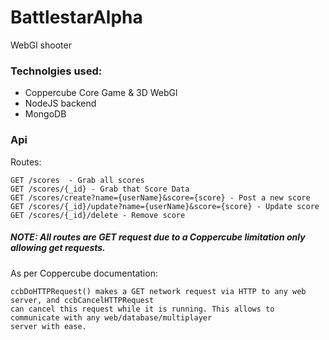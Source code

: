 # BattlestarAlpha
WebGl shooter

### Technolgies used:
* Coppercube Core Game & 3D WebGl
* NodeJS backend
* MongoDB

### Api
Routes:
```
GET /scores  - Grab all scores
GET /scores/{_id} - Grab that Score Data
GET /scores/create?name={userName}&score={score} - Post a new score
GET /scores/{_id}/update?name={userName}&score={score} - Update score
GET /scores/{_id}/delete - Remove score
```
##### NOTE: All routes are GET request due to a Coppercube limitation only allowing get requests.
As per Coppercube documentation:
```
ccbDoHTTPRequest() makes a GET network request via HTTP to any web server, and ccbCancelHTTPRequest 
can cancel this request while it is running. This allows to communicate with any web/database/multiplayer 
server with ease.
```
